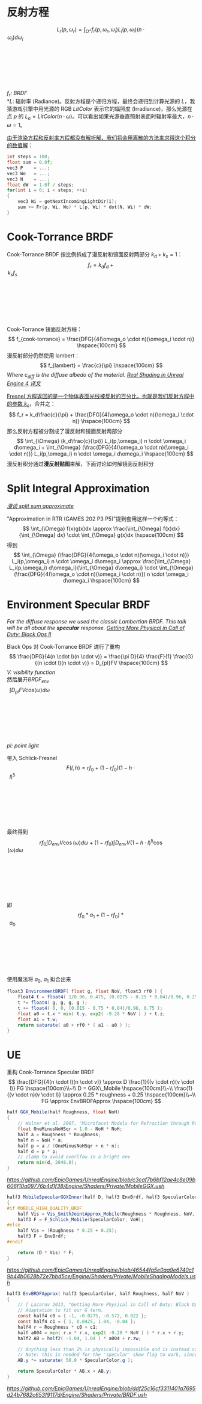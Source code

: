 # 反射方程
$$
L_r(p, \omega_r) = \int_{\Omega^+} f_r(p, \omega_r, \omega_i) L_i(p, \omega_i)(n·\omega_i)d\omega_i
\hspace{100cm}
$$
*$f_r$: BRDF*  
*$L$: 辐射率 (Radiance)。反射方程是个递归方程，最终会递归到计算光源的 $L$，我猜游戏引擎中用光源的 RGB $LitColor$ 表示它的辐照度 (Irradiance)，那么光源在点 $p$ 的 $L_o = LitColor (n·\omega)$。可以看出如果光源垂直照射表面时辐射率最大，$n·\omega = 1$。

[由于渲染方程和反射率方程都没有解析解，我们将会用离散的方法来求得这个积分的数值解](https://learnopengl-cn.github.io/07%20PBR/01%20Theory/)：
```c
int steps = 100;
float sum = 0.0f;
vec3 P    = ...;
vec3 Wo   = ...;
vec3 N    = ...;
float dW  = 1.0f / steps;
for(int i = 0; i < steps; ++i) 
{
    vec3 Wi = getNextIncomingLightDir(i);
    sum += Fr(p, Wi, Wo) * L(p, Wi) * dot(N, Wi) * dW;
}
```

# Cook-Torrance BRDF
Cook-Torrance BRDF 按比例拆成了漫反射和镜面反射两部分 $k_d + k_s = 1$：
$$
f_r = k_df_{d} + k_sf_{s}
\hspace{100cm}
$$
Cook-Torrance 镜面反射方程：
$$
f_{cook-torrance} = \frac{DFG}{4(\omega_o \cdot n)(\omega_i \cdot n)}
\hspace{100cm}
$$
漫反射部分仍然使用 lambert：
$$
f_{lambert} = \frac{c}{\pi}
\hspace{100cm}
$$
*Where $c_{diff}$ is the diffuse albedo of the material. [Real Shading in Unreal Engine 4](https://blog.selfshadow.com/publications/s2013-shading-course/#course_content)* *[译文](https://zhuanlan.zhihu.com/p/121719442)*

[Fresnel 方程返回的是一个物体表面光线被反射的百分比，也就是我们反射方程中的参数 $k_s$](https://learnopengl-cn.github.io/07%20PBR/02%20Lighting/)，合并之：
$$
f_r = k_d\frac{c}{\pi} + \frac{DFG}{4(\omega_o \cdot n)(\omega_i \cdot n)}
\hspace{100cm}
$$
那么反射方程被分割成了漫反射和镜面反射两部分
$$
\int_{\Omega} (k_d\frac{c}{\pi}) L_i(p,\omega_i) n \cdot \omega_i  d\omega_i
+ 
\int_{\Omega} (\frac{DFG}{4(\omega_o \cdot n)(\omega_i \cdot n)})
L_i(p,\omega_i) n \cdot \omega_i  d\omega_i
\hspace{100cm}
$$
漫反射积分通过**漫反射贴图**来解，下面讨论如何解镜面反射积分

# Split Integral Approximation
<!-- $$
\int Env(l)BRDF_{env}(l,v,h)cos(\omega)d\omega \hspace{100cm}\\
\approx \left( 4\int Env(l)D_{env}(h)cos(\omega) d\omega\right)\left(\int BRDF_{env}(l,v,h)cos(\omega) d\omega\right)
\hspace{100cm}
$$
The first part represents **environment map filtering** (blurring), and the second part is the 
**Environment BRDF** *[Getting More Physical in Call of Duty: Black Ops II](https://blog.selfshadow.com/publications/s2013-shading-course/#course_content)*   -->
*[漫谈 split sum approximate](https://zhuanlan.zhihu.com/p/56063836)*

"Approximation in RTR (GAMES 202 P3 P5)"提到套用这样一个约等式：
$$
\int_{\Omega} f(x)g(x)dx \approx \frac{\int_{\Omega} f(x)dx}{\int_{\Omega} dx} \cdot \int_{\Omega} g(x)dx
\hspace{100cm}
$$
得到
$$
 \int_{\Omega} (\frac{DFG}{4(\omega_o \cdot n)(\omega_i \cdot n)})
L_i(p,\omega_i) n \cdot \omega_i  d\omega_i \approx \frac{\int_{\Omega} L_i(p,\omega_i) d\omega_i}{\int_{\Omega} d\omega_i} \cdot \int_{\Omega} (\frac{DFG}{4(\omega_o \cdot n)(\omega_i \cdot n)}) n \cdot \omega_i  d\omega_i
\hspace{100cm}
$$

# Environment Specular BRDF
*For the diffuse response we used the classic Lambertian BRDF. This talk will be all about 
the **specular** response. [Getting More Physical in Call of Duty: Black Ops II](https://blog.selfshadow.com/publications/s2013-shading-course/#course_content)*

Black Ops 对 Cook-Torrance BRDF 进行了重构
$$
 \frac{DFG}{4(n \cdot l)(n \cdot v)} = \frac{\pi D}{4} \frac{F}{1} \frac{G}{(n \cdot l)(n \cdot v)} = D_{pl}FV
\hspace{100cm}
$$
*V: visibility function*  
然后展开$BRDF_{env}$
$$
\int D_{pl}FVcos(\omega) d\omega
\hspace{100cm}
$$
*pl: point light*

带入 Schlick-Fresnel
$$
F(l,h) = rf_0 + (1− rf_0 )(1− h ⋅l)^5 
\hspace{100cm}
$$
最终得到
$$
rf_0\int D_{env}V\cos(\omega)d\omega + (1 - rf_0)\int D_{env}V(1 - h⋅l)^5\cos(\omega)d\omega
\hspace{100cm}
$$
即
$$
rf_0 * a_1 + (1 - rf_0) * a_0
\hspace{100cm}
$$
使用魔法将 $a_0$, $a_1$ 拟合出来
```glsl
float3 EnvironmentBRDF( float g, float NoV, float3 rf0 ) {
    float4 t = float4( 1/0.96, 0.475, (0.0275 - 0.25 * 0.04)/0.96, 0.25 );
    t *= float4( g, g, g, g );
    t += float4( 0, 0, (0.015 - 0.75 * 0.04)/0.96, 0.75 );
    float a0 = t.x * min( t.y, exp2( -9.28 * NoV ) ) + t.z;
    float a1 = t.w;
    return saturate( a0 + rf0 * ( a1 - a0 ) );
}
```

# UE
重构 Cook-Torrance Specular BRDF
$$
\frac{DFG}{4(n \cdot l)(n \cdot v)} \approx D \frac{1}{(v \cdot n)(v \cdot l)}  FG
\hspace{100cm}\\~\\
D = GGX\_Mobile
\hspace{100cm}\\~\\
\frac{1}{(v \cdot n)(v \cdot l)} \approx 0.25 * roughness + 0.25
\hspace{100cm}\\~\\
FG \approx EnvBRDFApprox
\hspace{100cm}
$$

```glsl
half GGX_Mobile(half Roughness, float NoH)
{
    // Walter et al. 2007, "Microfacet Models for Refraction through Rough Surfaces"
	float OneMinusNoHSqr = 1.0 - NoH * NoH; 
	half a = Roughness * Roughness;
	half n = NoH * a;
	half p = a / (OneMinusNoHSqr + n * n);
	half d = p * p;
	// clamp to avoid overlfow in a bright env
	return min(d, 2048.0);
}
```
*<https://github.com/EpicGames/UnrealEngine/blob/c3caf7b6bf12ae4c8e09b606f10a09776b4d1f38/Engine/Shaders/Private/MobileGGX.ush>*

```glsl
half3 MobileSpecularGGXInner(half D, half3 EnvBrdf, half3 SpecularColor, half Roughness, half NoV, half NoL, half VoH)
{
#if MOBILE_HIGH_QUALITY_BRDF
	half Vis = Vis_SmithJointApprox_Mobile(Roughness * Roughness, NoV, NoL);
	half3 F = F_Schlick_Mobile(SpecularColor, VoH);
#else
	half Vis = (Roughness * 0.25 + 0.25);
	half3 F = EnvBrdf;
#endif

	return (D * Vis) * F;
}
```
*<https://github.com/EpicGames/UnrealEngine/blob/46544fa5e0aa9e6740c19b44b0628b72e7bbd5ce/Engine/Shaders/Private/MobileShadingModels.ush>*

```glsl
half3 EnvBRDFApprox( half3 SpecularColor, half Roughness, half NoV )
{
	// [ Lazarov 2013, "Getting More Physical in Call of Duty: Black Ops II" ]
	// Adaptation to fit our G term.
	const half4 c0 = { -1, -0.0275, -0.572, 0.022 };
	const half4 c1 = { 1, 0.0425, 1.04, -0.04 };
	half4 r = Roughness * c0 + c1;
	half a004 = min( r.x * r.x, exp2( -9.28 * NoV ) ) * r.x + r.y;
	half2 AB = half2( -1.04, 1.04 ) * a004 + r.zw;

	// Anything less than 2% is physically impossible and is instead considered to be shadowing
	// Note: this is needed for the 'specular' show flag to work, since it uses a SpecularColor of 0
	AB.y *= saturate( 50.0 * SpecularColor.g );

	return SpecularColor * AB.x + AB.y;
}
``` 
*<https://github.com/EpicGames/UnrealEngine/blob/ddf25c16cf3311401a7695d24b7682c653f9117d/Engine/Shaders/Private/BRDF.ush>*